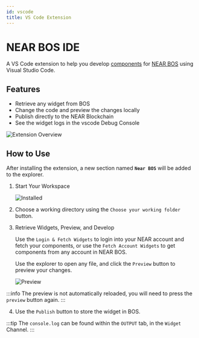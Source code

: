 ```yaml
---
id: vscode
title: VS Code Extension
---
```


# NEAR BOS IDE

A VS Code extension to help you develop [components](../components/home.md) for [NEAR BOS](https://near.org) using Visual Studio Code.

## Features

- Retrieve any widget from BOS
- Change the code and preview the changes locally
- Publish directly to the NEAR Blockchain
- See the widget logs in the vscode Debug Console

![Extension Overview](/docs/vscode/extension.jpeg)

## How to Use

After installing the extension, a new section named **`Near BOS`** will be added to the explorer.

1. Start Your Workspace

   ![Installed](/docs/vscode/installed.png)

2. Choose a working directory using the `Choose your working folder` button.

3. Retrieve Widgets, Preview, and Develop

   Use the `Login & Fetch Widgets` to login into your NEAR account and fetch your components, or use the `Fetch Account Widgets` to get components from any account in NEAR BOS.

   Use the explorer to open any file, and click the `Preview` button to preview your changes.

   ![Preview](/docs/vscode/features.png)

:::info
The preview is not automatically reloaded, you will need to press the `preview` button again.
:::

4. Use the `Publish` button to store the widget in BOS.

:::tip
The `console.log` can be found within the `OUTPUT` tab, in the `Widget` Channel.
:::
